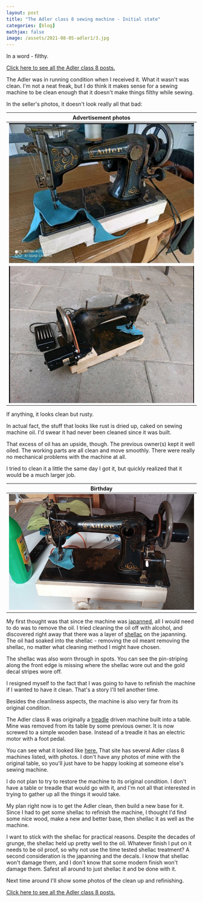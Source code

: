 ```yaml
---
layout: post
title: "The Adler class 8 sewing machine - Initial state"
categories: [blog]
mathjax: false
image: /assets/2021-08-05-adler1/3.jpg
---
```

In a word - filthy.

[Click here to see all the Adler class 8 posts.](adler-toc)

The Adler was in running condition when I received it.  What it wasn't was clean.  I'm not a neat freak, but I do think it makes sense for a sewing machine to be clean enough that it doesn't make things filthy while sewing.

In the seller's photos, it doesn't look really all that bad:

|Advertisement photos|
|--------------------|
|![Advertisement photos 1](/assets/2021-08-05-adler1/1.jpg)|
|![Advertisement photos 2](/assets/2021-08-05-adler1/2.jpg)|

If anything, it looks clean but rusty.

In actual fact, the stuff that looks like rust is dried up, caked on sewing machine oil.  I'd swear it had never been cleaned since it was built.

That excess of oil has an upside, though.  The previous owner(s) kept it well oiled.  The working parts are all clean and move smoothly.  There were really no mechanical problems with the machine at all.

I tried to clean it a little the same day I got it, but quickly realized that it would be a much larger job.

|Birthday|
|--------------------|
|![Birthday](/assets/2021-08-05-adler1/3.jpg)|

My first thought was that since the machine was [japanned,](https://en.wikipedia.org/wiki/Japanning) all I would need to do was to remove the oil.  I tried cleaning the oil off with alcohol, and discovered right away that there was a layer of [shellac](https://en.wikipedia.org/wiki/Shellac) on the japanning.  The oil had soaked into the shellac - removing the oil meant removing the shellac, no matter what cleaning method I might have chosen.

The shellac was also worn through in spots.  You can see the pin-striping along the front edge is missing where the shellac wore out and the gold decal stripes wore off.

I resigned myself to the fact that I was going to have to refinish the machine if I wanted to have it clean.  That's a story I'll tell another time.

Besides the cleanliness aspects, the machine is also very far from its original condition.

The Adler class 8 was originally a [treadle](https://en.wikipedia.org/wiki/Treadle) driven machine built into a table.  Mine was removed from its table by some previous owner.  It is now screwed to a simple wooden base.  Instead of a treadle it has an electric motor with a foot pedal.

You can see what it looked like [here.](https://www.naehmaschinenverzeichnis.de/verzeichnis-der-naehmaschinen/adler/)  That site has several Adler class 8 machines listed, with photos.  I don't have any photos of mine with the original table, so you'll just have to be happy looking at someone else's sewing machine.

I do not plan to try to restore the machine to its original condition.  I don't have a table or treadle that would go with it, and I'm not all that interested in trying to gather up all the things it would take.

My plan right now is to get the Adler clean, then build a new base for it.  Since I had to get some shellac to refinish the machine, I thought I'd find some nice wood, make a new and better base, then shellac it as well as the machine.

I want to stick with the shellac for practical reasons.  Despite the decades of grunge, the shellac held up pretty well to the oil.  Whatever finish I put on it needs to be oil proof, so why not use the time tested shellac treatment?  A second consideration is the japanning and the decals.  I know that shellac won't damage them, and I don't know that some modern finish won't damage them.  Safest all around to just shellac it and be done with it.

Next time around I'll show some photos of the clean up and refinishing.

[Click here to see all the Adler class 8 posts.](adler-toc)
